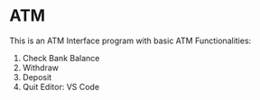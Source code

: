 # ATM 

This is an ATM Interface program with basic ATM Functionalities:
1. Check Bank Balance
2. Withdraw
3. Deposit
4. Quit
Editor: VS Code
